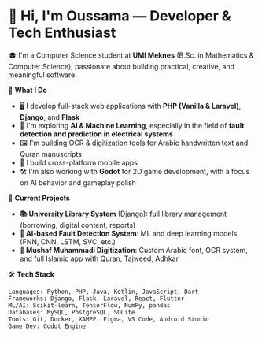 # 👋 Hi, I'm Oussama — Developer & Tech Enthusiast

🎓 I'm a Computer Science student at **UMI Meknes** (B.Sc. in Mathematics & Computer Science), passionate about building practical, creative, and meaningful software.

🚀 **What I Do**
- 🖥️ I develop full-stack web applications with **PHP (Vanilla & Laravel)**, **Django**, and **Flask**
- 🧠 I'm exploring **AI & Machine Learning**, especially in the field of **fault detection and prediction in electrical systems**
- 🖼️ I'm building OCR & digitization tools for Arabic handwritten text and Quran manuscripts
- 📱 I build cross-platform mobile apps
- 🛠️ I'm also working with **Godot** for 2D game development, with a focus on AI behavior and gameplay polish

🧪 **Current Projects**
- **📚 University Library System** (Django): full library management (borrowing, digital content, reports)
- **🧠 AI-based Fault Detection System**: ML and deep learning models (FNN, CNN, LSTM, SVC, etc.)
- **📖 Mushaf Muhammadi Digitization**: Custom Arabic font, OCR system, and full Islamic app with Quran, Tajweed, Adhkar

🛠️ **Tech Stack**
```text
Languages: Python, PHP, Java, Kotlin, JavaScript, Dart
Frameworks: Django, Flask, Laravel, React, Flutter
ML/AI: Scikit-learn, TensorFlow, NumPy, pandas
Databases: MySQL, PostgreSQL, SQLite
Tools: Git, Docker, XAMPP, Figma, VS Code, Android Studio
Game Dev: Godot Engine
